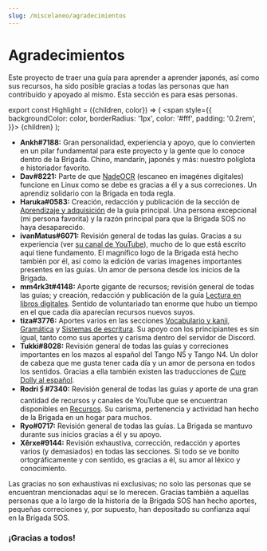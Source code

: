 ```yaml
---
slug: /miscelaneo/agradecimientos
---
```


# Agradecimientos

Este proyecto de traer una guía para aprender a aprender japonés, así como sus recursos, ha sido posible gracias a todas las personas que han contribuido y apoyado al mismo. Esta sección es para esas personas.

export const Highlight = ({children, color}) => (
  <span
    style={{
      backgroundColor: color,
      borderRadius: '1px',
      color: '#fff',
      padding: '0.2rem',
    }}>
    {children}
  </span>
);

- **Ankh#7188:** Gran personalidad, experiencia y apoyo, que lo convierten en un pilar fundamental para este proyecto y la gente que lo conoce dentro de la Brigada. Chino, mandarín, japonés y más: nuestro políglota e historiador favorito.
- **Dav#8221:** Parte de que [NadeOCR](../various-guide/ScanImages.md) (escaneo en imagénes digitales) funcione en Linux como se debe es gracias a él y a sus correciones. Un aprendiz solidario con la Brigada en toda regla.
- **Haruka#0583:** Creación, redacción y publicación de la sección de [Aprendizaje y adquisición](../principal-guide/Learning.md) de la guía principal. Una persona excepcional (mi persona favorita) y la razón principal para que la Brigada SOS no haya desaparecido.
- **ivanMatus#6071:** Revisión general de todas las guías. Gracias a su experiencia (ver [su canal de YouTube](https://www.youtube.com/channel/UC8VbFQ-PtVc0CcNwbpY1fqQ)), mucho de lo que está escrito aquí tiene fundamento. El magnífico logo de la Brigada está hecho también por él, así como la edición de varias imagenes importantes presentes en las guías. Un amor de persona desde los inicios de la Brigada.
- **mm4rk3t#4148:** Aporte gigante de recursos; revisión general de todas las guías; y creación, redacción y publicación de la guía [Lectura en libros digitales](../various-guide/ScanEbook.md). Sentido de voluntariado tan enorme que hubo un tiempo en el que cada día aparecían recursos nuevos suyos.
- **tiza#3776:** Aportes varios en las secciones [Vocabulario y kanji](../principal-guide//Kanji_Vocabulary.md), [Gramática](../principal-guide/Grammar.md) y [Sistemas de escritura](../principal-guide/Writing.md). Su apoyo con los principiantes es sin igual, tanto como sus aportes y carisma dentro del servidor de Discord.
- **Tukki#8028:** Revisión general de todas las guías y correciones importantes en los mazos al español del Tango N5 y Tango N4. Un dolor de cabeza que me gusta tener cada día y un amor de persona en todos los sentidos. Gracias a ella también existen las traducciones de [Cure Dolly al español](https://www.youtube.com/channel/UCMng931UVntGf0uFGufZl7w).
- **Rodri🖇#7340:** Revisión general de todas las guías y aporte de una gran cantidad de recursos y canales de YouTube que se encuentran disponibles en [Recursos](../utility/Resources.md). Su carisma, pertenencia y actividad han hecho de la Brigada en un hogar para muchos.
- **Ryo#0717:** Revisión general de todas las guías. La Brigada se mantuvo durante sus inicios gracias a él y su apoyo.
- **Xêrxe#9144:** Revisión exhaustiva, corrección, redacción y aportes varios (y demasiados) en todas las secciones. Si todo se ve bonito ortográficamente y con sentido, es gracias a él, su amor al léxico y conocimiento.

Las gracias no son exhaustivas ni exclusivas; no solo las personas que se encuentran mencionadas aquí se lo merecen. Gracias también a aquellas personas que a lo largo de la historia de la Brigada SOS han hecho aportes, pequeñas correciones y, por supuesto, han depositado su confianza aquí en la Brigada SOS.    
<h3>¡Gracias a todos!</h3>
